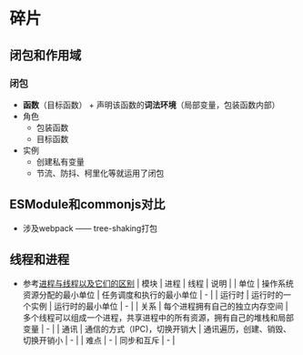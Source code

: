 # 碎片

## 闭包和作用域
### 闭包
* **函数**（目标函数） + 声明该函数的**词法环境**（局部变量，包装函数内部）
* 角色
   * 包装函数
   * 目标函数
* 实例
   * 创建私有变量
   * 节流、防抖、柯里化等就运用了闭包

## ESModule和commonjs对比
* 涉及webpack —— tree-shaking打包

## 线程和进程
* 参考[进程与线程以及它们的区别](https://www.cnblogs.com/ranyonsue/p/12059856.html)
| 模块 | 进程 | 线程 | 说明 |
| 单位 | 操作系统资源分配的最小单位 | 任务调度和执行的最小单位 | - |
| 运行时 | 运行时的一个实例 | 运行时的最小单位 | - |
| 关系 | 每个进程拥有自己的独立内存空间 | 多个线程可以组成一个进程，共享进程中的所有资源，拥有自己的堆栈和局部变量 | - |
| 通讯 | 通信的方式（IPC)，切换开销大 | 通讯遍历，创建、销毁、切换开销小 | - |
| 难点 | - | 同步和互斥 | - |